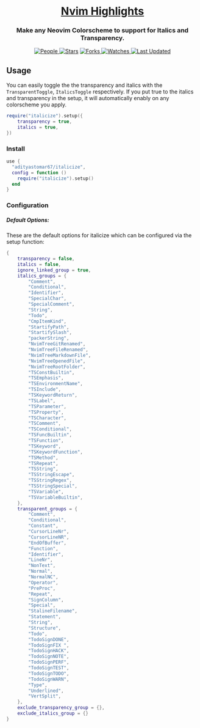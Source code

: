 <div align="center">

  <h1><a href="https://github.com/adityastomar67/nvim-highlights">Nvim Highlights</a></h1>
  <h3>Make any Neovim Colorscheme to support for Italics and Transparency.</h3>

  <!-- <a href="https://github.com/adityastomar67/nvim-highlights/blob/main/LICENSE.md">
  <img alt="License" src="https://img.shields.io/github/license/adityastomar67/nvim-highlights?style=flat&color=eee&label="> </a> -->

  <a href="https://github.com/adityastomar67/nvim-highlights/graphs/contributors">
  <img alt="People" src="https://img.shields.io/github/contributors/adityastomar67/nvim-highlights?style=flat&color=ffaaf2&label=People"> </a>

  <a href="https://github.com/adityastomar67/nvim-highlights/stargazers">
  <img alt="Stars" src="https://img.shields.io/github/stars/adityastomar67/nvim-highlights?style=flat&color=98c379&label=Stars"></a>

  <a href="https://github.com/adityastomar67/nvim-highlights/network/members">
  <img alt="Forks" src="https://img.shields.io/github/forks/adityastomar67/nvim-highlights?style=flat&color=66a8e0&label=Forks"> </a>

  <a href="https://github.com/adityastomar67/nvim-highlights/watchers">
  <img alt="Watches" src="https://img.shields.io/github/watchers/adityastomar67/nvim-highlights?style=flat&color=f5d08b&label=Watches"> </a>

  <a href="https://github.com/adityastomar67/nvim-highlights/pulse">
  <img alt="Last Updated" src="https://img.shields.io/github/last-commit/adityastomar67/nvim-highlights?style=flat&color=e06c75&label="> </a>

</div>

## Usage

You can easily toggle the the transparency and italics with the `TransparentToggle`, `ItalicsToggle` respectively.
If you put true to the italics and transparency in the setup, it will automatically enably on any colorscheme you apply.
```lua
require("italicize").setup({
    transparency = true,
    italics = true,
})
```

### Install

```lua
use {
  "adityastomar67/italicize",
  config = function ()
    require("italicize").setup()
  end
}
```

### Configuration

##### Default Options:
These are the default options for italicize which can be configured via the setup function:
```lua
{
    transparency = false,
    italics = false,
    ignore_linked_group = true,
    italics_groups = {
        "Comment",
        "Conditional",
        "Identifier",
        "SpecialChar",
        "SpecialComment",
        "String",
        "Todo",
        "CmpItemKind",
        "StartifyPath",
        "StartifySlash",
        "packerString",
        "NvimTreeGitRenamed",
        "NvimTreeFileRenamed",
        "NvimTreeMarkdownFile",
        "NvimTreeOpenedFile",
        "NvimTreeRootFolder",
        "TSConstBuiltin",
        "TSEmphasis",
        "TSEnvironmentName",
        "TSInclude",
        "TSKeywordReturn",
        "TSLabel",
        "TSParameter",
        "TSProperty",
        "TSCharacter",
        "TSComment",
        "TSConditional",
        "TSFuncBuiltin",
        "TSFunction",
        "TSKeyword",
        "TSKeywordFunction",
        "TSMethod",
        "TSRepeat",
        "TSString",
        "TSStringEscape",
        "TSStringRegex",
        "TSStringSpecial",
        "TSVariable",
        "TSVariableBuiltin",
    },
    transparent_groups = {
        "Comment",
        "Conditional",
        "Constant",
        "CursorLineNr",
        "CursorLineNR",
        "EndOfBuffer",
        "Function",
        "Identifier",
        "LineNr",
        "NonText",
        "Normal",
        "NormalNC",
        "Operator",
        "PreProc",
        "Repeat",
        "SignColumn",
        "Special",
        "StalineFilename",
        "Statement",
        "String",
        "Structure",
        "Todo",
        "TodoSignDONE",
        "TodoSignFIX ",
        "TodoSignHACK",
        "TodoSignNOTE",
        "TodoSignPERF",
        "TodoSignTEST",
        "TodoSignTODO",
        "TodoSignWARN",
        "Type",
        "Underlined",
        "VertSplit",
    },
    exclude_transparency_group = {},
    exclude_italics_group = {}
}
```